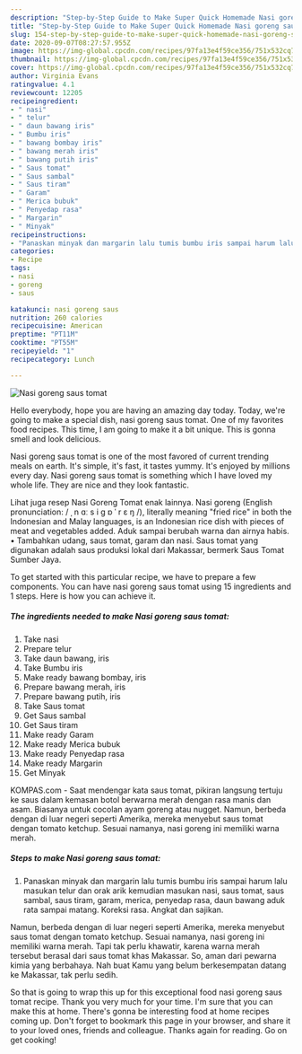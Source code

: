 ```yaml
---
description: "Step-by-Step Guide to Make Super Quick Homemade Nasi goreng saus tomat"
title: "Step-by-Step Guide to Make Super Quick Homemade Nasi goreng saus tomat"
slug: 154-step-by-step-guide-to-make-super-quick-homemade-nasi-goreng-saus-tomat
date: 2020-09-07T08:27:57.955Z
image: https://img-global.cpcdn.com/recipes/97fa13e4f59ce356/751x532cq70/nasi-goreng-saus-tomat-foto-resep-utama.jpg
thumbnail: https://img-global.cpcdn.com/recipes/97fa13e4f59ce356/751x532cq70/nasi-goreng-saus-tomat-foto-resep-utama.jpg
cover: https://img-global.cpcdn.com/recipes/97fa13e4f59ce356/751x532cq70/nasi-goreng-saus-tomat-foto-resep-utama.jpg
author: Virginia Evans
ratingvalue: 4.1
reviewcount: 12205
recipeingredient:
- " nasi"
- " telur"
- " daun bawang iris"
- " Bumbu iris"
- " bawang bombay iris"
- " bawang merah iris"
- " bawang putih iris"
- " Saus tomat"
- " Saus sambal"
- " Saus tiram"
- " Garam"
- " Merica bubuk"
- " Penyedap rasa"
- " Margarin"
- " Minyak"
recipeinstructions:
- "Panaskan minyak dan margarin lalu tumis bumbu iris sampai harum lalu masukan telur dan orak arik kemudian masukan nasi, saus tomat, saus sambal, saus tiram, garam, merica, penyedap rasa, daun bawang aduk rata sampai matang. Koreksi rasa. Angkat dan sajikan."
categories:
- Recipe
tags:
- nasi
- goreng
- saus

katakunci: nasi goreng saus 
nutrition: 260 calories
recipecuisine: American
preptime: "PT11M"
cooktime: "PT55M"
recipeyield: "1"
recipecategory: Lunch

---
```



![Nasi goreng saus tomat](https://img-global.cpcdn.com/recipes/97fa13e4f59ce356/751x532cq70/nasi-goreng-saus-tomat-foto-resep-utama.jpg)

Hello everybody, hope you are having an amazing day today. Today, we're going to make a special dish, nasi goreng saus tomat. One of my favorites food recipes. This time, I am going to make it a bit unique. This is gonna smell and look delicious.

Nasi goreng saus tomat is one of the most favored of current trending meals on earth. It's simple, it's fast, it tastes yummy. It's enjoyed by millions every day. Nasi goreng saus tomat is something which I have loved my whole life. They are nice and they look fantastic.

Lihat juga resep Nasi Goreng Tomat enak lainnya. Nasi goreng (English pronunciation: / ˌ n ɑː s i ɡ ɒ ˈ r ɛ ŋ /), literally meaning &#34;fried rice&#34; in both the Indonesian and Malay languages, is an Indonesian rice dish with pieces of meat and vegetables added. Aduk sampai berubah warna dan airnya habis. • Tambahkan udang, saus tomat, garam dan nasi. Saus tomat yang digunakan adalah saus produksi lokal dari Makassar, bermerk Saus Tomat Sumber Jaya.


To get started with this particular recipe, we have to prepare a few components. You can have nasi goreng saus tomat using 15 ingredients and 1 steps. Here is how you can achieve it.

<!--inarticleads1-->

##### The ingredients needed to make Nasi goreng saus tomat:

1. Take  nasi
1. Prepare  telur
1. Take  daun bawang, iris
1. Take  Bumbu iris
1. Make ready  bawang bombay, iris
1. Prepare  bawang merah, iris
1. Prepare  bawang putih, iris
1. Take  Saus tomat
1. Get  Saus sambal
1. Get  Saus tiram
1. Make ready  Garam
1. Make ready  Merica bubuk
1. Make ready  Penyedap rasa
1. Make ready  Margarin
1. Get  Minyak


KOMPAS.com - Saat mendengar kata saus tomat, pikiran langsung tertuju ke saus dalam kemasan botol berwarna merah dengan rasa manis dan asam. Biasanya untuk cocolan ayam goreng atau nugget. Namun, berbeda dengan di luar negeri seperti Amerika, mereka menyebut saus tomat dengan tomato ketchup. Sesuai namanya, nasi goreng ini memiliki warna merah. 

<!--inarticleads2-->

##### Steps to make Nasi goreng saus tomat:

1. Panaskan minyak dan margarin lalu tumis bumbu iris sampai harum lalu masukan telur dan orak arik kemudian masukan nasi, saus tomat, saus sambal, saus tiram, garam, merica, penyedap rasa, daun bawang aduk rata sampai matang. Koreksi rasa. Angkat dan sajikan.


Namun, berbeda dengan di luar negeri seperti Amerika, mereka menyebut saus tomat dengan tomato ketchup. Sesuai namanya, nasi goreng ini memiliki warna merah. Tapi tak perlu khawatir, karena warna merah tersebut berasal dari saus tomat khas Makassar. So, aman dari pewarna kimia yang berbahaya. Nah buat Kamu yang belum berkesempatan datang ke Makassar, tak perlu sedih. 

So that is going to wrap this up for this exceptional food nasi goreng saus tomat recipe. Thank you very much for your time. I'm sure that you can make this at home. There's gonna be interesting food at home recipes coming up. Don't forget to bookmark this page in your browser, and share it to your loved ones, friends and colleague. Thanks again for reading. Go on get cooking!
